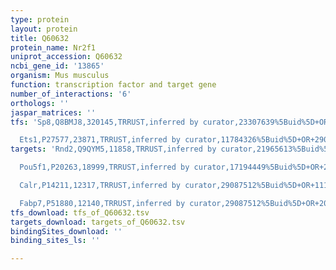 ```yaml
---
type: protein
layout: protein
title: Q60632
protein_name: Nr2f1
uniprot_accession: Q60632
ncbi_gene_id: '13865'
organism: Mus musculus
function: transcription factor and target gene
number_of_interactions: '6'
orthologs: ''
jaspar_matrices: ''
tfs: 'Sp8,Q8BMJ8,320145,TRRUST,inferred by curator,23307639%5Buid%5D+OR+29087512%5Buid%5D,Yes

  Ets1,P27577,23871,TRRUST,inferred by curator,11784326%5Buid%5D+OR+29087512%5Buid%5D,Yes'
targets: 'Rnd2,Q9QYM5,11858,TRRUST,inferred by curator,21965613%5Buid%5D+OR+29087512%5Buid%5D,Yes

  Pou5f1,P20263,18999,TRRUST,inferred by curator,17194449%5Buid%5D+OR+29087512%5Buid%5D+OR+7823919%5Buid%5D,Yes

  Calr,P14211,12317,TRRUST,inferred by curator,29087512%5Buid%5D+OR+11106640%5Buid%5D,Yes

  Fabp7,P51880,12140,TRRUST,inferred by curator,29087512%5Buid%5D+OR+20111703%5Buid%5D,Yes'
tfs_download: tfs_of_Q60632.tsv
targets_download: targets_of_Q60632.tsv
bindingSites_download: ''
binding_sites_ls: ''

---
```

